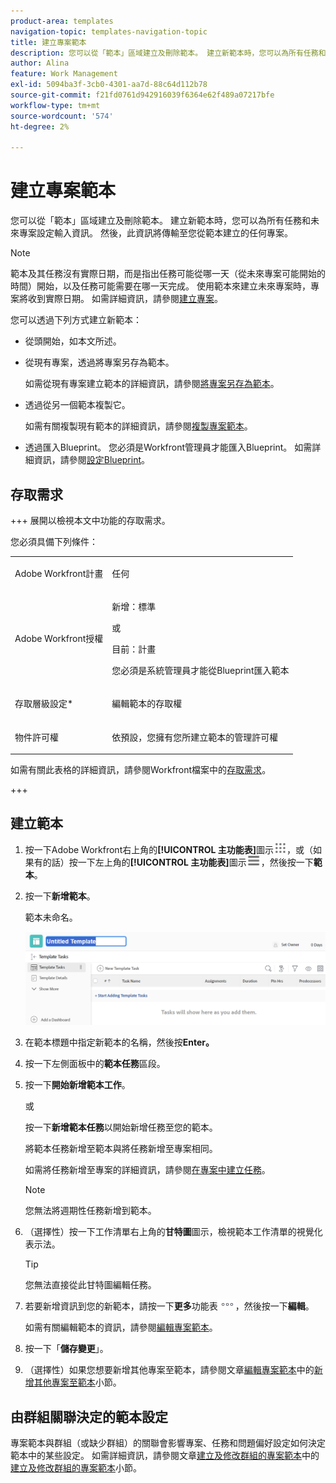 ```yaml
---
product-area: templates
navigation-topic: templates-navigation-topic
title: 建立專案範本
description: 您可以從「範本」區域建立及刪除範本。 建立新範本時，您可以為所有任務和未來專案設定輸入資訊。 然後，此資訊將傳輸至您從範本建立的任何專案。
author: Alina
feature: Work Management
exl-id: 5094ba3f-3cb0-4301-aa7d-88c64d112b78
source-git-commit: f21fd0761d942916039f6364e62f489a07217bfe
workflow-type: tm+mt
source-wordcount: '574'
ht-degree: 2%

---
```


# 建立專案範本

<!-- Audited: 1/2024 -->

您可以從「範本」區域建立及刪除範本。 建立新範本時，您可以為所有任務和未來專案設定輸入資訊。 然後，此資訊將傳輸至您從範本建立的任何專案。

>[!NOTE]
>
>範本及其任務沒有實際日期，而是指出任務可能從哪一天（從未來專案可能開始的時間）開始，以及任務可能需要在哪一天完成。 使用範本來建立未來專案時，專案將收到實際日期。 如需詳細資訊，請參閱[建立專案](../create-projects/create-project.md)。


您可以透過下列方式建立新範本：

* 從頭開始，如本文所述。
* 從現有專案，透過將專案另存為範本。

  如需從現有專案建立範本的詳細資訊，請參閱[將專案另存為範本](../../../manage-work/projects/manage-projects/save-project-as-template.md)。

* 透過從另一個範本複製它。

  如需有關複製現有範本的詳細資訊，請參閱[複製專案範本](../../../manage-work/projects/create-and-manage-templates/copy-template.md)。

* 透過匯入Blueprint。 您必須是Workfront管理員才能匯入Blueprint。 如需詳細資訊，請參閱[設定Blueprint](../../../administration-and-setup/blueprints/configure-template-package.md)。

## 存取需求

+++ 展開以檢視本文中功能的存取需求。

您必須具備下列條件：

<table style="table-layout:auto"> 
 <col> 
 <col> 
 <tbody> 
  <tr> 
   <td role="rowheader">Adobe Workfront計畫</td> 
   <td> <p>任何</p> </td> 
  </tr> 
  <tr> 
   <td role="rowheader">Adobe Workfront授權</td> 
   <td> <p>新增：標準 </p><p>或 </p><p>目前：計畫 </p> <p data-mc-conditions="QuicksilverOrClassic.Quicksilver">您必須是系統管理員才能從Blueprint匯入範本</p> </td> 
  </tr> 
  <tr> 
   <td role="rowheader">存取層級設定*</td> 
   <td> <p>編輯範本的存取權</p> </td> 
  </tr> 
  <tr> 
   <td role="rowheader">物件許可權</td> 
   <td> <p>依預設，您擁有您所建立範本的管理許可權</p>  </td> 
  </tr> 
 </tbody> 
</table>

如需有關此表格的詳細資訊，請參閱Workfront檔案中的[存取需求](/help/quicksilver/administration-and-setup/add-users/access-levels-and-object-permissions/access-level-requirements-in-documentation.md)。

+++

## 建立範本

1. 按一下Adobe Workfront右上角的&#x200B;**[!UICONTROL 主功能表]**&#x200B;圖示![主功能表](/help/_includes/assets/main-menu-icon.png)，或（如果有的話）按一下左上角的&#x200B;**[!UICONTROL 主功能表]**&#x200B;圖示![主功能表](/help/_includes/assets/main-menu-icon-left-nav.png)，然後按一下&#x200B;**範本**。

1. 按一下&#x200B;**新增範本**。

   範本未命名。

   ![新範本](assets/create-template-nwe-2022-350x102.png)

1. 在範本標題中指定新範本的名稱，然後按&#x200B;**Enter。**
1. 按一下左側面板中的&#x200B;**範本任務**&#x200B;區段。
1. 按一下&#x200B;**開始新增範本工作**。

   或

   按一下&#x200B;**新增範本任務**&#x200B;以開始新增任務至您的範本。

   將範本任務新增至範本與將任務新增至專案相同。

   如需將任務新增至專案的詳細資訊，請參閱[在專案中建立任務](../../../manage-work/tasks/create-tasks/create-tasks-in-project.md)。

   >[!NOTE]
   >
   >您無法將週期性任務新增到範本。

1. （選擇性）按一下工作清單右上角的&#x200B;**甘特圖**&#x200B;圖示，檢視範本工作清單的視覺化表示法。

   >[!TIP]
   >
   >您無法直接從此甘特圖編輯任務。

1. 若要新增資訊到您的新範本，請按一下&#x200B;**更多**&#x200B;功能表![更多圖示](assets/more-icon.png)，然後按一下&#x200B;**編輯**。

   如需有關編輯範本的資訊，請參閱[編輯專案範本](../../../manage-work/projects/create-and-manage-templates/edit-templates.md)。

1. 按一下「**儲存變更**」。
1. （選擇性）如果您想要新增其他專案至範本，請參閱文章[編輯專案範本](../../../manage-work/projects/create-and-manage-templates/edit-templates.md)中的[新增其他專案至範本](../../../manage-work/projects/create-and-manage-templates/edit-templates.md#add-additional-items-to-a-template)小節。

## 由群組關聯決定的範本設定

專案範本與群組（或缺少群組）的關聯會影響專案、任務和問題偏好設定如何決定範本中的某些設定。 如需詳細資訊，請參閱文章[建立及修改群組的專案範本](../../../administration-and-setup/manage-groups/work-with-group-objects/create-and-modify-a-groups-templates.md)中的[建立及修改群組的專案範本](../../../administration-and-setup/manage-groups/work-with-group-objects/create-and-modify-a-groups-templates.md#create-and-modify-a-groups-project-templates)小節。

